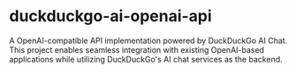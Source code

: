 # duckduckgo-ai-openai-api
A OpenAI-compatible API implementation powered by DuckDuckGo AI Chat. This project enables seamless integration with existing OpenAI-based applications while utilizing DuckDuckGo's AI chat services as the backend.
